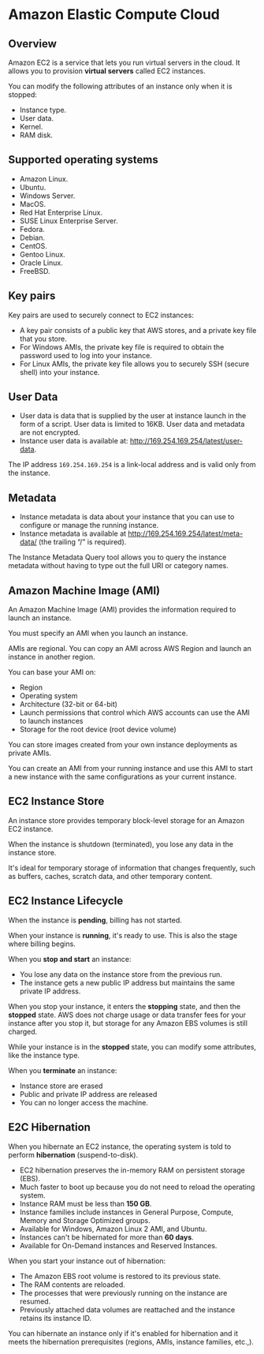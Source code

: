 # Amazon Elastic Compute Cloud

## Overview

Amazon EC2 is a service that lets you run virtual servers in the cloud. It allows you to provision **virtual servers** called EC2 instances.

You can modify the following attributes of an instance only when it is stopped:
- Instance type.
- User data.
- Kernel.
- RAM disk.


## Supported operating systems

- Amazon Linux.
- Ubuntu.
- Windows Server.
- MacOS.
- Red Hat Enterprise Linux.
- SUSE Linux Enterprise Server.
- Fedora.
- Debian.
- CentOS.
- Gentoo Linux.
- Oracle Linux.
- FreeBSD.


## Key pairs

Key pairs are used to securely connect to EC2 instances:

- A key pair consists of a public key that AWS stores, and a private key file that you store.
- For Windows AMIs, the private key file is required to obtain the password used to log into your instance.
- For Linux AMIs, the private key file allows you to securely SSH (secure shell) into your instance.


## User Data

- User data is data that is supplied by the user at instance launch in the form of a script.
User data is limited to 16KB.
User data and metadata are not encrypted.
- Instance user data is available at: http://169.254.169.254/latest/user-data.

The IP address `169.254.169.254` is a link-local address and is valid only from the instance.


## Metadata

- Instance metadata is data about your instance that you can use to configure or manage the running instance.
- Instance metadata is available at http://169.254.169.254/latest/meta-data/ (the trailing “/” is required).

The Instance Metadata Query tool allows you to query the instance metadata without having to type out the full URI or category names.


## Amazon Machine Image (AMI)

An Amazon Machine Image (AMI) provides the information required to launch an instance.

You must specify an AMI when you launch an instance.

AMIs are regional. You can copy an AMI across AWS Region and launch an instance in another region.

You can base your AMI on:
- Region
- Operating system
- Architecture (32-bit or 64-bit)
- Launch permissions that control which AWS accounts can use the AMI to launch instances
- Storage for the root device (root device volume)

You can store images created from your own instance deployments as private AMIs.

You can create an AMI from your running instance and use this AMI to start a new instance with the same configurations as your current instance.


## EC2 Instance Store

An instance store provides temporary block-level storage for an Amazon EC2 instance.

When the instance is shutdown (terminated), you lose any data in the instance store.

It's ideal for temporary storage of information that changes frequently, such as buffers, caches, scratch data, and other temporary content.


## EC2 Instance Lifecycle

When the instance is **pending**, billing has not started.

When your instance is **running**, it's ready to use. This is also the stage where billing begins.

When you **stop and start** an instance:
- You lose any data on the instance store from the previous run. 
- The instance gets a new public IP address but maintains the same private IP address.

When you stop your instance, it enters the **stopping** state, and then the **stopped** state. AWS does not charge usage or data transfer fees for your instance after you stop it, but storage for any Amazon EBS volumes is still charged.

While your instance is in the **stopped** state, you can modify some attributes, like the instance type.

When you **terminate** an instance:
- Instance store are erased
- Public and private IP address are released
- You can no longer access the machine.


## E2C Hibernation

When you hibernate an EC2 instance, the operating system is told to perform **hibernation** (suspend-to-disk).

- EC2 hibernation preserves the in-memory RAM on persistent storage (EBS).
- Much faster to boot up because you do not need to reload the operating system.
- Instance RAM must be less than **150 GB**.
- Instance families include instances in General Purpose, Compute, Memory and Storage Optimized groups.
- Available for Windows, Amazon Linux 2 AMI, and Ubuntu.
- Instances can't be hibernated for more than **60 days**.
- Available for On-Demand instances and Reserved Instances.

When you start your instance out of hibernation:
- The Amazon EBS root volume is restored to its previous state.
- The RAM contents are reloaded.
- The processes that were previously running on the instance are resumed.
- Previously attached data volumes are reattached and the instance retains its instance ID.

You can hibernate an instance only if it's enabled for hibernation and it meets the hibernation prerequisites (regions, AMIs, instance families, etc.,).